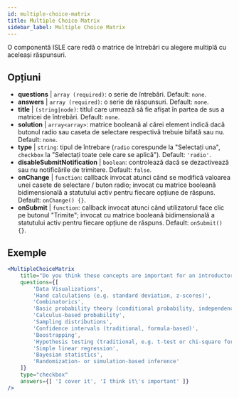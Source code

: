 ```yaml
---
id: multiple-choice-matrix 
title: Multiple Choice Matrix
sidebar_label: Multiple Choice Matrix
---
```


O componentă ISLE care redă o matrice de întrebări cu alegere multiplă cu aceleași răspunsuri.

## Opțiuni

* __questions__ | `array (required)`: o serie de întrebări. Default: `none`.
* __answers__ | `array (required)`: o serie de răspunsuri. Default: `none`.
* __title__ | `(string|node)`: titlul care urmează să fie afișat în partea de sus a matricei de întrebări. Default: `none`.
* __solution__ | `array<array>`: matrice booleană al cărei element indică dacă butonul radio sau caseta de selectare respectivă trebuie bifată sau nu. Default: `none`.
* __type__ | `string`: tipul de întrebare (`radio` corespunde la "Selectați una", `checkbox` la "Selectați toate cele care se aplică"). Default: `'radio'`.
* __disableSubmitNotification__ | `boolean`: controlează dacă se dezactivează sau nu notificările de trimitere. Default: `false`.
* __onChange__ | `function`: callback invocat atunci când se modifică valoarea unei casete de selectare / buton radio; invocat cu matrice booleană bidimensională a statutului activ pentru fiecare opțiune de răspuns. Default: `onChange() {}`.
* __onSubmit__ | `function`: callback invocat atunci când utilizatorul face clic pe butonul "Trimite"; invocat cu matrice booleană bidimensională a statutului activ pentru fiecare opțiune de răspuns. Default: `onSubmit() {}`.


## Exemple

```jsx live
<MultipleChoiceMatrix 
    title="Do you think these concepts are important for an introductory statistics course, and do you (or your department) cover them in your introductory courses?" id="topics" 
    questions={[
        'Data Visualizations',
        'Hand calculations (e.g. standard deviation, z-scores)',
        'Combinatorics',
        'Basic probability theory (conditional probability, independence...)',
        'Calculus-based probability',
        'Sampling distributions',
        'Confidence intervals (traditional, formula-based)',
        'Boostrapping',
        'Hypothesis testing (traditional, e.g. t-test or chi-square formulas and tables)',
        'Simple linear regression',
        'Bayesian statistics',
        'Randomization- or simulation-based inference'
    ]}
    type="checkbox" 
    answers={[ 'I cover it', 'I think it\'s important' ]} 
/>
```
